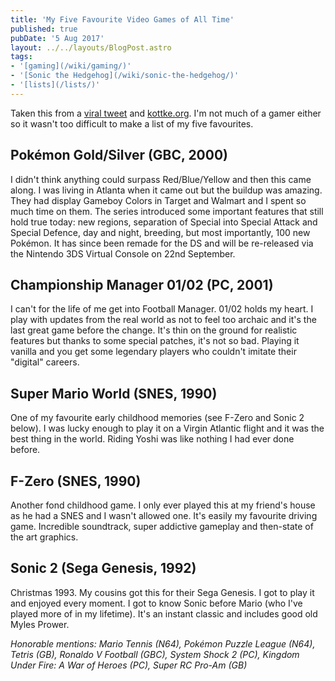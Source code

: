 ```yaml
---
title: 'My Five Favourite Video Games of All Time'
published: true
pubDate: '5 Aug 2017'
layout: ../../layouts/BlogPost.astro
tags:
- '[gaming](/wiki/gaming/)'
- '[Sonic the Hedgehog](/wiki/sonic-the-hedgehog/)'
- '[lists](/lists/)'
---
```


Taken this from a [viral tweet](https://twitter.com/epicgeezr/status/891781690540118018) and [kottke.org](https://kottke.org/17/08/my-five-favorite-video-games-of-all-time). I'm not much of a gamer either so it wasn't too difficult to make a list of my five favourites.

## Pokémon Gold/Silver (GBC, 2000)

I didn't think anything could surpass Red/Blue/Yellow and then this came along. I was living in Atlanta when it came out but the buildup was amazing. They had display Gameboy Colors in Target and Walmart and I spent so much time on them. The series introduced some important features that still hold true today: new regions, separation of Special into Special Attack and Special Defence, day and night, breeding, but most importantly, 100 new Pokémon. It has since been remade for the DS and will be re-released via the Nintendo 3DS Virtual Console on 22nd September.

## Championship Manager 01/02 (PC, 2001)

I can't for the life of me get into Football Manager. 01/02 holds my heart. I play with updates from the real world as not to feel too archaic and it's the last great game before the change. It's thin on the ground for realistic features but thanks to some special patches, it's not so bad. Playing it vanilla and you get some legendary players who couldn't imitate their "digital" careers.

## Super Mario World (SNES, 1990)

One of my favourite early childhood memories (see F-Zero and Sonic 2 below). I was lucky enough to play it on a Virgin Atlantic flight and it was the best thing in the world. Riding Yoshi was like nothing I had ever done before.

## F-Zero (SNES, 1990)

Another fond childhood game. I only ever played this at my friend's house as he had a SNES and I wasn't allowed one. It's easily my favourite driving game. Incredible soundtrack, super addictive gameplay and then-state of the art graphics.

## Sonic 2 (Sega Genesis, 1992)

Christmas 1993. My cousins got this for their Sega Genesis. I got to play it and enjoyed every moment. I got to know Sonic before Mario (who I've played more of in my lifetime). It's an instant classic and includes good old Myles Prower.

<em>Honorable mentions: Mario Tennis (N64), Pokémon Puzzle League (N64), Tetris (GB), Ronaldo V Football (GBC), System Shock 2 (PC), Kingdom Under Fire: A War of Heroes (PC), Super RC Pro-Am (GB)</em>